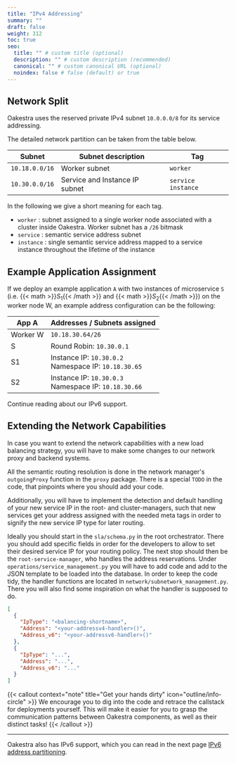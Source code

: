 ```yaml
---
title: "IPv4 Addressing"
summary: ""
draft: false
weight: 312
toc: true
seo:
  title: "" # custom title (optional)
  description: "" # custom description (recommended)
  canonical: "" # custom canonical URL (optional)
  noindex: false # false (default) or true
---
```


## Network Split

Oakestra uses the reserved private IPv4 subnet `10.0.0.0/8` for its service addressing.

The detailed network partition can be taken from the table below.

| Subnet         | Subnet description             | Tag                  |
|----------------|--------------------------------|----------------------|
| `10.18.0.0/16` | Worker subnet                  | `worker`             |
| `10.30.0.0/16` | Service and Instance IP subnet | `service` `instance` |

In the following we give a short meaning for each tag.

* `worker` : subnet assigned to a single worker node associated with a cluster inside Oakestra. Worker subnet has a `/26` bitmask
* `service` : semantic service address subnet
* `instance` : single semantic service address mapped to a service instance throughout the lifetime of the instance

## Example Application Assignment

If we deploy an example application `A` with two instances of microservice `S` (i.e. {{< math >}}$S_1${{< /math >}} and {{< math >}}$S_2${{< /math >}}) on the worker node W, an example address configuration can be the following:

| App A    | Addresses / Subnets assigned                             |
|----------|----------------------------------------------------------|
| Worker W | `10.18.30.64/26`                                         |
| S        | Round Robin: `10.30.0.1`                                 |
| S1       | Instance IP: `10.30.0.2`<br> Namespace IP: `10.18.30.65` |
| S2       | Instance IP: `10.30.0.3`<br> Namespace IP: `10.18.30.66` |

Continue reading about our IPv6 support.

## Extending the Network Capabilities

In case you want to extend the network capabilities with a new load balancing strategy, you will have to make some
changes to our network proxy and backend systems.

All the semantic routing resolution is done in the network manager's `outgoingProxy` function in the `proxy` package.
There is a special `TODO` in the code, that pinpoints where you should add your code.

Additionally, you will have to implement the detection and default handling of your new service IP in the root- and
cluster-managers, such that new services get your address assigned with the needed meta tags in order to signify the
new service IP type for later routing.

Ideally you should start in the `sla/schema.py` in the root orchestrator. There you should add specific fields in order
for the developers to allow to set their desired service IP for your routing policy.
The next stop should then be the `root-service-manager`, who handles the address reservations.
Under `operations/service_management.py` you will have to add code and add to the JSON template to be loaded into the 
database. In order to keep the code tidy, the handler functions are located in `network/subnetwork_management.py`. There
you will also find some inspiration on what the handler is supposed to do.

```JSON
[
  { 
    "IpType": "<balancing-shortname>",
    "Address": "<your-addressv4-handler>()",
    "Address_v6": "<your-addressv6-handler>()"
  },
  {
    "IpType": "...",
    "Address": "...",
    "Address_v6": "..."
  }
]
```

{{< callout context="note" title="Get your hands dirty" icon="outline/info-circle" >}}
We encourage you to dig into the code and retrace the callstack for deployments yourself. This will make it
easier for you to grasp the communication patterns between Oakestra components, as well as their distinct tasks!
{{< /callout >}}

---

Oakestra also has IPv6 support, which you can read in the next page [IPv6 address partitioning](../ipv6-addressing/).